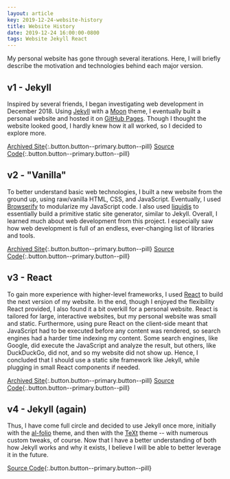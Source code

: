 ```yaml
---
layout: article
key: 2019-12-24-website-history
title: Website History
date: 2019-12-24 16:00:00-0800
tags: Website Jekyll React
---
```


My personal website has gone through several iterations. Here, I will briefly
describe the motivation and technologies behind each major
version.<!--excerpt-separator-->

## v1 - Jekyll

Inspired by several friends, I began investigating web development in
December 2018. Using [Jekyll](https://jekyllrb.com/) with a
[Moon](https://github.com/TaylanTatli/Moon) theme, I eventually built a personal
website and hosted it on [GitHub Pages](https://pages.github.com). Though I
thought the website looked good, I hardly knew how it all worked, so I decided
to explore more.

[Archived Site](https://btjanaka.net/jekyll-site){:.button.button--primary.button--pill}
[Source Code](https://github.com/btjanaka/jekyll-site){:.button.button--primary.button--pill}

## v2 - "Vanilla"

To better understand basic web technologies, I built a new website from the
ground up, using raw/vanilla HTML, CSS, and JavaScript. Eventually, I used
[Browserify](http://browserify.org) to modularize my JavaScript code. I also
used [liquidjs](https://www.npmjs.com/package/liquidjs) to essentially build a
primitive static site generator, similar to Jekyll. Overall, I learned much
about web development from this project. I especially saw how web development is
full of an endless, ever-changing list of libraries and tools.

[Archived Site](https://btjanaka.net/vanilla-site){:.button.button--primary.button--pill}
[Source Code](https://github.com/btjanaka/vanilla-site){:.button.button--primary.button--pill}

## v3 - React

To gain more experience with higher-level frameworks, I used
[React](https://reactjs.org) to build the next version of my website. In the
end, though I enjoyed the flexibility React provided, I also found it a bit
overkill for a personal website. React is tailored for large, interactive
websites, but my personal website was small and static. Furthermore, using pure
React on the client-side meant that JavaScript had to be executed before any
content was rendered, so search engines had a harder time indexing my content.
Some search engines, like Google, did execute the JavaScript and analyze the
result, but others, like DuckDuckGo, did not, and so my website did not show up.
Hence, I concluded that I should use a static site framework like Jekyll, while
plugging in small React components if needed.

[Archived Site](https://btjanaka.net/react-site){:.button.button--primary.button--pill}
[Source Code](https://github.com/btjanaka/react-site){:.button.button--primary.button--pill}

## v4 - Jekyll (again)

Thus, I have come full circle and decided to use Jekyll once more, initially
with the [al-folio](https://github.com/alshedivat/al-folio) theme, and then with
the [TeXt](https://github.com/kitian616/jekyll-TeXt-theme) theme -- with
numerous custom tweaks, of course. Now that I have a better understanding of
both how Jekyll works and why it exists, I believe I will be able to better
leverage it in the future.

[Source Code](https://github.com/btjanaka/academic-site){:.button.button--primary.button--pill}
